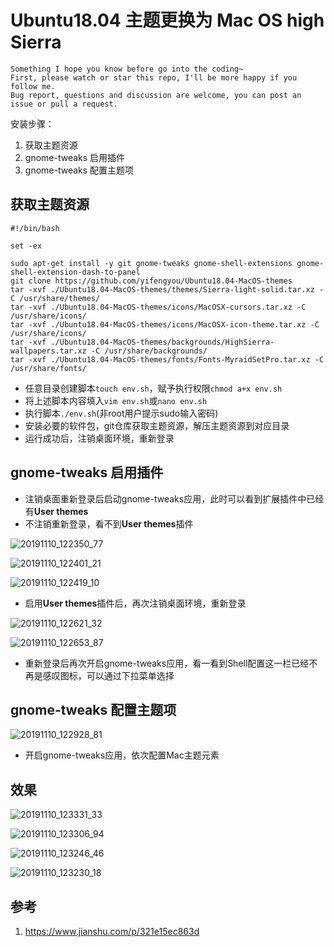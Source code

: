 # Ubuntu18.04 主题更换为 Mac OS high Sierra

```
Something I hope you know before go into the coding~
First, please watch or star this repo, I'll be more happy if you follow me.
Bug report, questions and discussion are welcome, you can post an issue or pull a request.
```

安装步骤：

1. 获取主题资源
2. gnome-tweaks 启用插件
3. gnome-tweaks 配置主题项


## 获取主题资源

```
#!/bin/bash

set -ex

sudo apt-get install -y git gnome-tweaks gnome-shell-extensions gnome-shell-extension-dash-to-panel
git clone https://github.com/yifengyou/Ubuntu18.04-MacOS-themes
tar -xvf ./Ubuntu18.04-MacOS-themes/themes/Sierra-light-solid.tar.xz -C /usr/share/themes/
tar -xvf ./Ubuntu18.04-MacOS-themes/icons/MacOSX-cursors.tar.xz -C /usr/share/icons/
tar -xvf ./Ubuntu18.04-MacOS-themes/icons/MacOSX-icon-theme.tar.xz -C /usr/share/icons/
tar -xvf ./Ubuntu18.04-MacOS-themes/backgrounds/HighSierra-wallpapers.tar.xz -C /usr/share/backgrounds/
tar -xvf ./Ubuntu18.04-MacOS-themes/fonts/Fonts-MyraidSetPro.tar.xz -C /usr/share/fonts/
```

* 任意目录创建脚本```touch env.sh```，赋予执行权限```chmod a+x env.sh```
* 将上述脚本内容填入```vim env.sh```或```nano env.sh```
* 执行脚本```./env.sh```(非root用户提示sudo输入密码)
* 安装必要的软件包，git仓库获取主题资源，解压主题资源到对应目录
* 运行成功后，注销桌面环境，重新登录


## gnome-tweaks 启用插件

* 注销桌面重新登录后启动gnome-tweaks应用，此时可以看到扩展插件中已经有**User themes**
* 不注销重新登录，看不到**User themes**插件

![20191110_122350_77](image/20191110_122350_77.png)

![20191110_122401_21](image/20191110_122401_21.png)

![20191110_122419_10](image/20191110_122419_10.png)

* 启用**User themes**插件后，再次注销桌面环境，重新登录

![20191110_122621_32](image/20191110_122621_32.png)

![20191110_122653_87](image/20191110_122653_87.png)

* 重新登录后再次开启gnome-tweaks应用，看一看到Shell配置这一栏已经不再是感叹图标，可以通过下拉菜单选择

## gnome-tweaks 配置主题项

![20191110_122928_81](image/20191110_122928_81.png)

* 开启gnome-tweaks应用，依次配置Mac主题元素

## 效果

![20191110_123331_33](image/20191110_123331_33.png)

![20191110_123306_94](image/20191110_123306_94.png)

![20191110_123246_46](image/20191110_123246_46.png)

![20191110_123230_18](image/20191110_123230_18.png)

## 参考

1. <https://www.jianshu.com/p/321e15ec863d>
